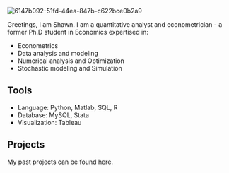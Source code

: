 ![6147b092-51fd-44ea-847b-c622bce0b2a9](https://github.com/user-attachments/assets/0be55322-0d05-42a4-b98e-3156f7787142)



Greetings, I am Shawn. I am a quantitative analyst and econometrician - a former Ph.D student in Economics expertised in:
 * Econometrics
 * Data analysis and modeling
 * Numerical analysis and Optimization
 * Stochastic modeling and Simulation

## Tools 
 * Language: Python, Matlab, SQL, R
 * Database: MySQL, Stata
 * Visualization: Tableau

## Projects
My past projects can be found here.
